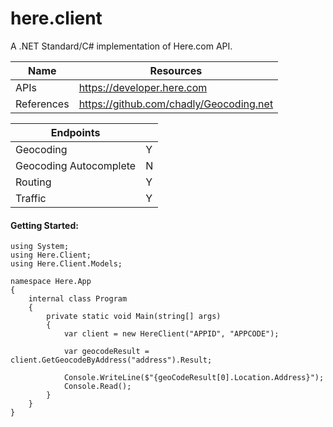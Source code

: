
# here.client
A .NET Standard/C# implementation of Here.com API.

| Name | Resources |
| ------ | ------ |
| APIs | https://developer.here.com |
| References | https://github.com/chadly/Geocoding.net |

|  Endpoints | |
| ------ | ------ |
| Geocoding |   Y |
| Geocoding Autocomplete |   N |
| Routing |   Y |
| Traffic |   Y |

#### Getting Started:
```
using System;
using Here.Client;
using Here.Client.Models;

namespace Here.App
{
    internal class Program
    {
        private static void Main(string[] args)
        {
            var client = new HereClient("APPID", "APPCODE");

            var geocodeResult = client.GetGeocodeByAddress("address").Result;

            Console.WriteLine($"{geoCodeResult[0].Location.Address}");
            Console.Read();
        }
    }
}
```
